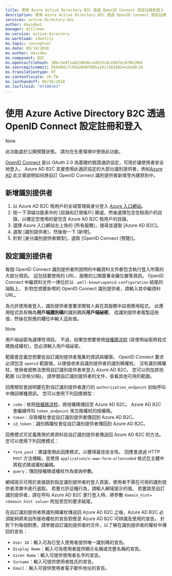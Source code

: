 ```yaml
---
title: 使用 Azure Active Directory B2C 透過 OpenID Connect 設定註冊和登入 | Microsoft Docs
description: 使用 Azure Active Directory B2C 透過 OpenID Connect 設定註冊和登入。
services: active-directory-b2c
author: davidmu1
manager: mtillman
ms.service: active-directory
ms.workload: identity
ms.topic: conceptual
ms.date: 09/19/2018
ms.author: davidmu
ms.component: B2C
ms.openlocfilehash: 30bc3e0f1a8230bdbcad653c8c2db7dc078629bb
ms.sourcegitcommit: 5b8d9dc7c50a26d8f085a10c7281683ea2da9c10
ms.translationtype: HT
ms.contentlocale: zh-TW
ms.lasthandoff: 09/26/2018
ms.locfileid: "47180343"
---
```

# <a name="set-up-sign-up-and-sign-in-with-openid-connect-using-azure-active-directory-b2c"></a>使用 Azure Active Directory B2C 透過 OpenID Connect 設定註冊和登入

>[!NOTE]
> 此功能處於公開預覽狀態。 請勿在生產環境中使用此功能。

[OpenID Connect](http://openid.net/specs/openid-connect-core-1_0.html) 是以 OAuth 2.0 為基礎的驗證通訊協定，可用於讓使用者安全地登入。 Azure AD B2C 支援使用此通訊協定的大部分識別提供者，例如[Azure AD](active-directory-b2c-setup-oidc-azure-active-directory.md) 此文章說明如何將自訂 OpenID Connect 識別提供者新增至內建原則中。

## <a name="add-the-identity-provider"></a>新增識別提供者

1. 以 Azure AD B2C 租用戶的全域管理員身分登入 [Azure 入口網站](https://portal.azure.com/)。
2. 按一下頂端功能表中的 [目錄和訂用帳戶] 篩選，然後選擇包含您租用戶的目錄，以確定您使用的是包含 Azure AD B2C 租用戶的目錄。
3. 選擇 Azure 入口網站左上角的 [所有服務]，搜尋並選取 [Azure AD B2C]。
4. 選取 [識別提供者]，然後按一下 [新增]。
5. 針對 [身分識別提供者類型]，選取 [OpenID Connect (預覽)]。

## <a name="configure-the-identity-provider"></a>設定識別提供者

每個 OpenID Connect 識別提供者所說明的中繼資料文件都包含執行登入所需的大部分資訊。 這包括要使用的 URL、服務的公開簽署金鑰位置等資訊。 OpenID Connect 中繼資料文件一律位於以 `.well-known\openid-configuration` 結尾的端點上。 針對您想要新增的 OpenID Connect 識別提供者，請輸入其中繼資料 URL。

為允許使用者登入，識別提供者會要求開發人員在其服務中註冊應用程式。 此應用程式具有稱為**用戶端識別碼**的識別碼與**用戶端祕密**。 從識別提供者複製這些值，然後在對應的欄位中輸入這些值。

> [!NOTE]
> 用戶端祕密為選擇性項目。 不過，如果您想要使用[授權碼流程](http://openid.net/specs/openid-connect-core-1_0.html#CodeFlowAuth) (其使用祕密將程式碼換成權杖)，您必須輸入用戶端祕密。

範圍會定義您想要從自訂識別提供者蒐集的資訊與權限。 OpenID Connect 要求必須包含 `openid` 範圍值，以便接收來自識別提供者的識別碼權杖。 沒有識別碼權杖，使用者就無法使用自訂識別提供者來登入 Azure AD B2C。 您可以附加其他範圍 (以空格分隔)。 請參閱自訂識別提供者的文件，查看其他可用的範圍。

回應類型會說明要在對自訂識別提供者進行的 `authorization_endpoint` 初始呼叫中傳回哪種資訊。 您可以使用下列回應類型：

- `code`：依照[授權碼流程](http://openid.net/specs/openid-connect-core-1_0.html#CodeFlowAuth)，將授權碼傳回至 Azure AD B2C。 Azure AD B2C 會繼續呼叫 `token_endpoint` 來交換權杖的授權碼。
- `token`：存取權杖會從自訂識別提供者傳回到 Azure AD B2C。
- `id_token`：識別碼權杖會從自訂識別提供者傳回到 Azure AD B2C。

回應模式可定義應用於將資料從自訂識別提供者傳送回 Azure AD B2C 的方法。 您可以使用下列回應模式：

- `form_post`：建議使用此回應模式，以獲得最佳安全性。 回應會透過 HTTP `POST` 方法傳輸，並使用 `application/x-www-form-urlencoded` 格式在主體中將程式碼或權杖編碼。
- `query`：傳回授權碼或權杖作為查詢參數。

網域提示可用於直接跳到指定識別提供者的登入頁面，使用者不需在可用的識別提供者清單中進行選取。 若要允許這種行為，請輸入網域提示的值。 若要跳至自訂識別提供者，請在呼叫 Azure AD B2C 進行登入時，將參數 `domain_hint=<domain hint value>` 附加至您的要求結尾。

在自訂識別提供者將識別碼權杖傳送回 Azure AD B2C 之後，Azure AD B2C 必須能夠將來自所接收權杖的宣告對應至 Azure AD B2C 可辨識及使用的宣告。 針對下列每個對應，請參閱自訂識別提供者的文件，以了解在識別提供者的權杖中傳回的宣告：

- `User ID`：輸入可為已登入使用者提供唯一識別碼的宣告。
- `Display Name`：輸入可為使用者提供顯示名稱或完整名稱的宣告。
- `Given Name`：輸入可提供使用者名字的宣告。
- `Surname`：輸入可提供使用者姓氏的宣告。
- `Email`：輸入可提供使用者電子郵件地址的宣告。

